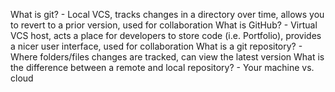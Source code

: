 What is git? - Local VCS, tracks changes in a directory over time, allows you to revert to a prior version, used for collaboration
What is GitHub? - Virtual VCS host, acts a place for developers to store code (i.e. Portfolio), provides a nicer user interface, used for collaboration
What is a git repository? - Where folders/files changes are tracked, can view the latest version
What is the difference between a remote and local repository? - Your machine vs. cloud
